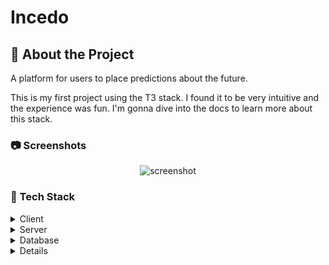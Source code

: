 # Incedo
<!-- About the Project -->
## :star2: About the Project

A platform for users to place predictions about the future.

This is my first project using the T3 stack. I found it to be very intuitive and the experience was fun. I'm gonna dive into the docs to learn more about this stack.

<!-- Screenshots -->
### :camera: Screenshots

<div align="center">
  <img src="https://i2.paste.pics/HRS76.png?trs=462b4d91183ee36de6f0615703e04876e684876226435ddc302bb925629b67b1" alt="screenshot" />
</div>

<!-- TechStack -->
### :space_invader: Tech Stack

<details>
  <summary>Client</summary>
  <ul>
    <li><a href="https://www.typescriptlang.org/">Typescript</a></li>
    <li><a href="https://nextjs.org/">Next.js</a></li>
    <li><a href="https://reactjs.org/">React.js</a></li>
    <li><a href="https://tailwindcss.com/">TailwindCSS</a></li>
  </ul>
</details>

<details>
  <summary>Server</summary>
  <ul>
    <li><a href="https://www.typescriptlang.org/">Typescript</a></li>
    <li><a href="https://trpc.io/">Trpc</a></li>
    <li><a href="https://next-auth.js.org/">NextAuth</a></li>
    <li><a href="https://www.prisma.io/">Prisma</a></li>
  </ul>
</details>

<details>
<summary>Database</summary>
  <ul>
    <li><a href="https://www.postgresql.org/">PostgreSQL</a></li>
  </ul>
</details>

<details>

<!-- Features -->
### :dart: Features

- Place predictions about the future
- Change themes
- View other users predictions

<!-- Env Variables -->
### :key: Environment Variables

To run this project, you will need to add the following environment variables to your .env file

`DATABASE_URL`

`NEXTAUTH_SECRET`

`NEXTAUTH_URL`

`DISCORD_CLIENT_ID`

`DISCORD_CLIENT_SECRET`

`TWITCH_CLIENT_ID`

`TWITCH_CLIENT_SECRET`

<!-- Run Locally -->
### :running: Run Locally

Clone the project

```bash
  git clone https://github.com/JakubGluszek/augur.git
```

Go to the project directory

```bash
  cd augur
```

Install dependencies

```bash
  npm install
```

Start the server

```bash
  npm run dev
```

<!-- Contributing -->
## :wave: Contributing

<a href="https://github.com/JakubGluszek/augur/graphs/contributors">
  <img src="https://contrib.rocks/image?repo=JakubGluszek/augur" />
</a>

Contributions are always welcome!

<!-- Contact -->
## :handshake: Contact

Jakub Gluszek - jacobgluszek03@gmail.com

Project Link: [https://github.com/JakubGluszek/augur](https://github.com/JakubGluszek/augur)

<!-- Acknowledgments -->
## :gem: Acknowledgements

- [Readme Template](https://github.com/Louis3797/awesome-readme-template)
